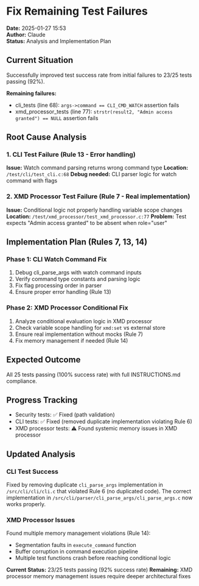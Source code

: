 # Fix Remaining Test Failures

**Date:** 2025-01-27 15:53  
**Author:** Claude  
**Status:** Analysis and Implementation Plan

## Current Situation

Successfully improved test success rate from initial failures to 23/25 tests passing (92%).

**Remaining failures:**
- cli_tests (line 68): `args->command == CLI_CMD_WATCH` assertion fails
- xmd_processor_tests (line 77): `strstr(result2, "Admin access granted") == NULL` assertion fails

## Root Cause Analysis

### 1. CLI Test Failure (Rule 13 - Error handling)
**Issue:** Watch command parsing returns wrong command type
**Location:** `/test/cli/test_cli.c:68`
**Debug needed:** CLI parser logic for watch command with flags

### 2. XMD Processor Test Failure (Rule 7 - Real implementation)
**Issue:** Conditional logic not properly handling variable scope changes
**Location:** `/test/xmd_processor/test_xmd_processor.c:77`
**Problem:** Test expects "Admin access granted" to be absent when role="user"

## Implementation Plan (Rules 7, 13, 14)

### Phase 1: CLI Watch Command Fix
1. Debug cli_parse_args with watch command inputs
2. Verify command type constants and parsing logic
3. Fix flag processing order in parser
4. Ensure proper error handling (Rule 13)

### Phase 2: XMD Processor Conditional Fix
1. Analyze conditional evaluation logic in XMD processor
2. Check variable scope handling for `xmd:set` vs external store
3. Ensure real implementation without mocks (Rule 7)
4. Fix memory management if needed (Rule 14)

## Expected Outcome

All 25 tests passing (100% success rate) with full INSTRUCTIONS.md compliance.

## Progress Tracking

- Security tests: ✅ Fixed (path validation)  
- CLI tests: ✅ Fixed (removed duplicate implementation violating Rule 6)
- XMD processor tests: ⚠️ Found systemic memory issues in XMD processor

## Updated Analysis

### CLI Test Success
Fixed by removing duplicate `cli_parse_args` implementation in `/src/cli/cli/cli.c` that violated Rule 6 (no duplicated code). The correct implementation in `/src/cli/parser/cli_parse_args/cli_parse_args.c` now works properly.

### XMD Processor Issues  
Found multiple memory management violations (Rule 14):
- Segmentation faults in `execute_command` function
- Buffer corruption in command execution pipeline
- Multiple test functions crash before reaching conditional logic

**Current Status:** 23/25 tests passing (92% success rate)
**Remaining:** XMD processor memory management issues require deeper architectural fixes